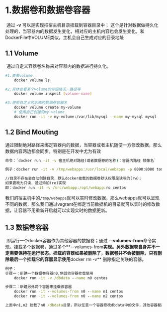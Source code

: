 # 1.数据卷和数据卷容器

​		通过  **-v** 可以是实现把宿主机目录挂载到容器目录中；	这个是针对数据做持久化处理的，当容器内的数据发生变化，相对应的主机内容也会发生变化，和DockerFile中VOLUME类似，主机会自己生成对应的目录地址

## 1.1 Volume

​	通过自定义容器卷名称来对容器内的数据进行持久化。

```bash
#1.查看volume
	docker volume ls

#2.具体查看某个volume的详细情况，路径等
	docker volume inspect [volume-name]

#3.使用自定义的名称的数据卷容器名
	docker volume create my-volume
	# 使用自己创建的my-volume
	docker run -it -v my-volume:/var/lib/mysql --name my-mysql mysql

```

## 1.2 Bind Mouting

​	通过限制绝对路径来绑定容器内的数据，当容器或者主机随便一方修改数据，那么数据内容两边都会同步，特别是在开发中尤为有效

```cmd
命令：`docker run -it -v 宿主机绝对路径(或者数据卷的名称)：容器内路径 镜像名` 

例子：docker run -it -v /tmp/webapps:/usr/local/webapps -p 8090:8080 tomcat

//目录不存在会自动创建目录，默认docker挂载的数据卷默认权限是读写的(rw);
如果要改为只读，通过添加(ro)实现
即：docker run -it -v /src/webapp:/opt/webapp:ro centos
```

​		我们的宿主机中的`/tmp/webapps`就可以实时修改数据，那么webapps就可以呈现不同的数据，那么我们通过vagrant在绑定当前数据机的目录就可以实时的修改数据，让容器不用重新开启就可以实现实时的数据更新。



## 1.3 数据卷容器

​	即运行一个docker容器作为其他容器的数据卷；通过 **--volumes-from**命令实现。挂载多个数据卷，通过多个**--volumes-from**实现。另外数据卷自身并不一定需要保持在运行状态。挂载的容器如果被删除了，数据卷并不会被删除，只有删除最后一个挂载它的容器显示使用**docker rm -v** 删除指定关联的容器。

```cmd
例子：
步骤一：新建一个数据卷容器n0,供其他容器挂载使用
	docker run -it -v /dbdata --name n0 centos

步骤二：新建另外两个容器来挂载该容器
	docker run -it --volumes-from n0 --name n1 centos
	docker run -it --volumes-from n0 --name n2 centos

上面中n1,n2 挂载了n0 /dbdata目录，所以任意一个容器修改dbdata中的文件，其他容器都能看到。

```

